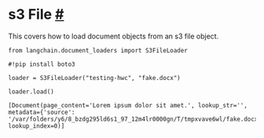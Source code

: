 


 s3 File
 [#](#s3-file "Permalink to this headline")
=====================================================



 This covers how to load document objects from an s3 file object.
 







```
from langchain.document_loaders import S3FileLoader

```










```
#!pip install boto3

```










```
loader = S3FileLoader("testing-hwc", "fake.docx")

```










```
loader.load()

```








```
[Document(page_content='Lorem ipsum dolor sit amet.', lookup_str='', metadata={'source': '/var/folders/y6/8_bzdg295ld6s1_97_12m4lr0000gn/T/tmpxvave6wl/fake.docx'}, lookup_index=0)]

```







